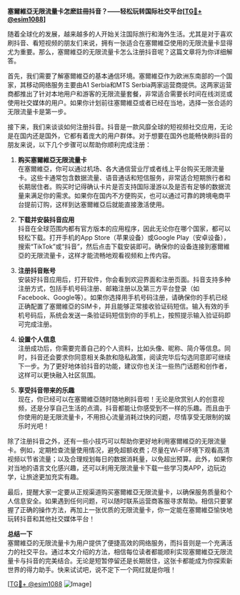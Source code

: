**塞爾維亞无限流量卡怎麽註冊抖音？——轻松玩转国际社交平台[[TG💪+ @esim1088](https://t.me/s/esim1088)]**

随着全球化的发展，越来越多的人开始关注国际旅行和海外生活。尤其是对于喜欢刷抖音、看短视频的朋友们来说，拥有一张适合在塞爾維亞使用的无限流量卡显得尤为重要。那么，塞爾維亞的无限流量卡怎么注册抖音呢？这篇文章将为你详细解答。

首先，我们需要了解塞爾維亞的基本通信环境。塞爾維亞作为欧洲东南部的一个国家，其移动网络服务主要由A1 Serbia和MTS Serbia两家运营商提供。这两家运营商都推出了针对本地用户和游客的无限流量套餐，非常适合需要长时间在线浏览或使用社交媒体的用户。如果你计划前往塞爾維亞或者已经在当地，选择一张合适的无限流量卡是第一步。

接下来，我们来谈谈如何注册抖音。抖音是一款风靡全球的短视频社交应用，无论是在国内还是国外，它都有着庞大的用户群体。对于想要在国外也能畅快刷抖音的朋友来说，以下几个步骤可以帮助你顺利完成注册：

1. **购买塞爾維亞无限流量卡**  
   在塞爾維亞，你可以通过机场、各大通信营业厅或者线上平台购买无限流量卡。这些卡通常包含数据流量、语音通话和短信服务，非常适合短期旅行者和长期居住者。购买时记得确认卡片是否支持国际漫游以及是否有足够的数据流量来满足你的需求。如果你在国内不方便购买，也可以通过可靠的跨境电商平台提前订购，这样到达塞爾維亞后就能直接激活使用。

2. **下载并安装抖音应用**  
   抖音在全球范围内都有官方版本的应用程序，因此无论你在哪个国家，都可以轻松下载。打开手机的App Store（苹果设备）或Google Play（安卓设备），搜索“TikTok”或“抖音”，然后点击下载安装即可。确保你的设备连接到塞爾維亞的无限流量卡，这样才能流畅地观看视频和上传内容。

3. **注册抖音账号**  
   安装好抖音应用后，打开软件，你会看到欢迎界面和注册页面。抖音支持多种注册方式，包括手机号码注册、邮箱注册以及第三方平台登录（如Facebook、Google等）。如果你选择用手机号码注册，请确保你的手机已经正确配置了塞爾維亞的SIM卡，并且能够正常接收验证码短信。输入有效的手机号码后，系统会发送一条验证码短信到你的手机上，按照提示输入验证码即可完成注册。

4. **设置个人信息**  
   注册成功后，你需要完善自己的个人资料，比如头像、昵称、简介等信息。同时，抖音还会要求你同意相关条款和隐私政策，阅读完毕后勾选同意即可继续下一步。为了更好地体验抖音的功能，建议你也关注一些热门话题和创作者，这样可以更快融入社区氛围。

5. **享受抖音带来的乐趣**  
   现在，你已经可以在塞爾維亞随时随地刷抖音啦！无论是欣赏别人的创意视频，还是分享自己生活的点滴，抖音都能让你感受到不一样的乐趣。而且由于你使用的是无限流量卡，不用担心流量消耗过快的问题，尽情享受无限制的娱乐时光吧！

除了注册抖音之外，还有一些小技巧可以帮助你更好地利用塞爾維亞的无限流量卡。例如，定期检查流量使用情况，避免超额收费；尽量在Wi-Fi环境下观看高清视频以节省流量；以及合理规划每日的数据消耗量，以免超出预算。此外，如果你对当地的语言文化感兴趣，还可以利用无限流量卡下载一些学习类APP，边玩边学，让旅途更加充实有趣。

最后，提醒大家一定要从正规渠道购买塞爾維亞无限流量卡，以确保服务质量和个人信息安全。如果遇到任何问题，可以随时联系运营商客服寻求帮助。相信只要掌握了正确的操作方法，再加上一张优质的无限流量卡，你一定能在塞爾維亞愉快地玩转抖音和其他社交媒体平台！

**总结一下**  
塞爾維亞的无限流量卡为用户提供了便捷高效的网络服务，而抖音则是一个充满活力的社交平台。通过本文介绍的方法，相信每位读者都能顺利实现塞爾維亞无限流量卡与抖音的完美结合。无论是短暂停留还是长期居住，这张卡都能成为你探索新世界的得力助手。快来试试吧，说不定下一个网红就是你哦！

[[TG💪+ @esim1088](https://t.me/s/esim1088) ![Image](https://i.postimg.cc/4NQfJmqS/Snipaste-2025-05-13-00-14-12.png)]